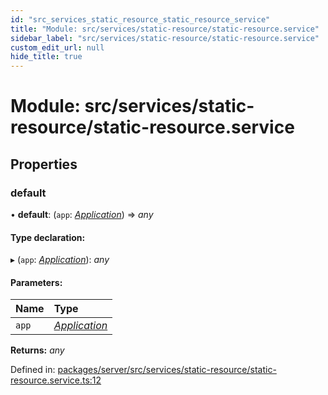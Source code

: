 ```yaml
---
id: "src_services_static_resource_static_resource_service"
title: "Module: src/services/static-resource/static-resource.service"
sidebar_label: "src/services/static-resource/static-resource.service"
custom_edit_url: null
hide_title: true
---
```


# Module: src/services/static-resource/static-resource.service

## Properties

### default

• **default**: (`app`: [*Application*](src_declarations.md#application)) => *any*

#### Type declaration:

▸ (`app`: [*Application*](src_declarations.md#application)): *any*

#### Parameters:

Name | Type |
:------ | :------ |
`app` | [*Application*](src_declarations.md#application) |

**Returns:** *any*

Defined in: [packages/server/src/services/static-resource/static-resource.service.ts:12](https://github.com/xr3ngine/xr3ngine/blob/66a84a950/packages/server/src/services/static-resource/static-resource.service.ts#L12)
